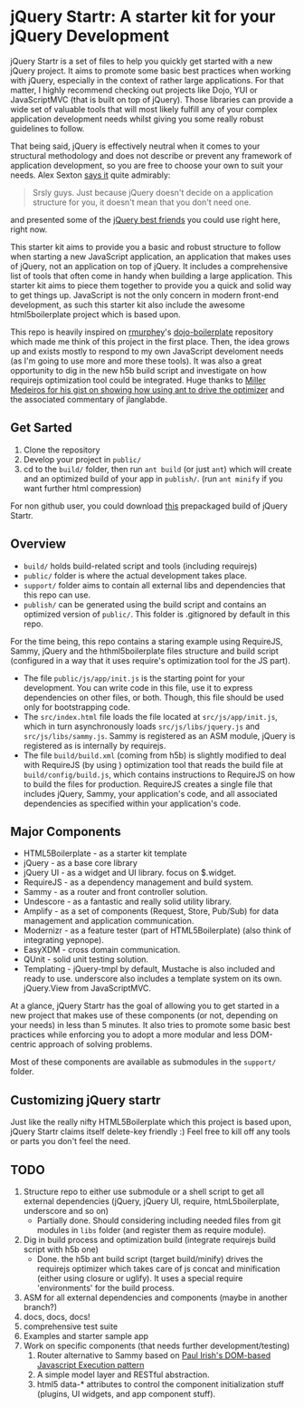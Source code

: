 # jQuery Startr: A starter kit for your jQuery Development

jQuery Startr is a set of files to help you quickly get started with a new jQuery project. It aims to promote some basic best practices when working with jQuery, especially in the context of rather large applications. For that matter, I highly recommend checking out projects like Dojo, YUI or JavaScriptMVC (that is built on top of jQuery). Those libraries can provide a wide set of valuable tools that will most likely fulfill any of your complex application development needs whilst giving you some really robust guidelines to follow.

That being said, jQuery is effectively neutral when it comes to your structural methodology and does not describe or prevent any framework of application development, so you are free to choose your own to suit your needs. Alex Sexton [says it](http://jquerysbestfriends.com/#slide9) quite admirably:

> Srsly guys. Just because jQuery doesn't decide on a application structure for you, it doesn't mean that you don't need one.

and presented some of the [jQuery best friends](http://jquerysbestfriends.com) you could use right here, right now.

This starter kit aims to provide you a basic and robust structure to follow when starting a new JavaScript application, an application that makes uses of jQuery, not an application on top of jQuery. It includes a comprehensive list of tools that often come in handy when building a large application. This starter kit aims to piece them together to provide you a quick and solid way to get things up. JavaScript is not the only concern in modern front-end development, as such this starter kit also include the awesome html5boilerplate project which is based upon.

This repo is heavily inspired on [rmurphey](https://github.com/rmurphey)'s [dojo-boilerplate](https://github.com/rmurphey/dojo-boilerplate) repository which made me think of this project in the first place. Then, the idea grows up and exists mostly to respond to my own JavaScript develoment needs (as I'm going to use more and more these tools). It was also a great opportunity to dig in the new h5b build script and investigate on how requirejs optimization tool could be integrated. Huge thanks to [Miller Medeiros for his gist on showing how using ant to drive the optimizer](https://gist.github.com/825117) and the associated commentary of jlanglabde.

## Get Sarted

1. Clone the repository
3. Develop your project in `public/`
4. cd to the `build/` folder, then run `ant build` (or just `ant`) which will create and an optimized build of your app in  `publish/`. (run `ant minify` if you want further html compression)

For non github user, you could download [this](https://github.com/mklabs/jquery-startr/zipball/master) prepackaged build of jQuery Startr.

## Overview

* `build/` holds build-related script and tools (including requirejs)
* `public/` folder is where the actual development takes place.
* `support/` folder aims to contain all external libs and dependencies that this repo can use.
* `publish/` can be generated using the build script and contains an optimized version of `public/`. This folder is .gitignored by default in this repo.

For the time being, this repo contains a staring example using RequireJS, Sammy, jQuery and the hthml5boilerplate files structure and build script (configured in a way that it uses require's optimization tool for the JS part).

* The file `public/js/app/init.js` is the starting point for your development. You can write code in this file, use it to
express dependencies on other files, or both. Though, this file should be used only for bootstrapping code.
* The `src/index.html` file loads the file located at `src/js/app/init.js`, which in turn asynchronously loads `src/js/libs/jquery.js` and  `src/js/libs/sammy.js`. Sammy is registered as an ASM module, jQuery is registered as is internally by requirejs.
* The file `build/build.xml` (coming from h5b) is slightly modified to deal with RequireJS (by using ) optimization tool that reads the build file at `build/config/build.js`, which contains instructions to RequireJS on how to build the files for production. RequireJS creates a single file that includes jQuery, Sammy, your application's code, and all associated dependencies as specified within your application's code.

## Major Components

* HTML5Boilerplate - as a starter kit template
* jQuery - as a base core library
* jQuery UI - as a widget and UI library. focus on $.widget.
* RequireJS - as a dependency management and build system.
* Sammy - as a router and front controller solution.
* Undescore - as a fantastic and really solid utility library.
* Amplify - as a set of components (Request, Store, Pub/Sub) for data management and application communication.
* Modernizr - as a feature tester (part of HTML5Boilerplate) (also think of integrating yepnope).
* EasyXDM - cross domain communication.
* QUnit - solid unit testing solution.
* Templating - jQuery-tmpl by default, Mustache is also included and ready to use. underscore also includes a template system on its own. jQuery.View from JavaScriptMVC.

At a glance, jQuery Startr has the goal of allowing you to get started in a new project that makes use of these components (or not, depending on your needs) in less than 5 minutes. It also tries to promote some basic best practices while enforcing you to adopt a more modular and less DOM-centric approach of solving problems.

Most of these components are available as submodules in the `support/` folder.

## Customizing jQuery startr

Just like the really nifty HTML5Boilerplate which this project is based upon, jQuery Startr claims itself delete-key friendly :) Feel free to kill off any tools or parts you don't feel the need.

## TODO

1. Structure repo to either use submodule or a shell script to get all external dependencies (jQuery, jQuery UI, require, htmL5boilerplate, underscore and so on)
    * Partially done. Should considering including needed files from git modules in `libs` folder (and register them as require module).
2. Dig in build process and optimization build (integrate requirejs build script with h5b one)
    * Done. the h5b ant build script (target build/minify) drives the requirejs optimizer which takes care of js concat and minification (either using closure or uglify). It uses a special require 'environments' for the build process.
3. ASM for all external dependencies and components (maybe in another branch?)
4. docs, docs, docs!
5. comprehensive test suite
6. Examples and starter sample app
7. Work on specific components (that needs further development/testing)
    1. Router alternative to Sammy based on [Paul Irish's DOM-based Javascript Execution pattern](http://paulirish.com/2009/markup-based-unobtrusive-comprehensive-dom-ready-execution/)
    2. A simple model layer and RESTful abstraction.
    3. html5 data-* attributes to control the component initialization stuff (plugins, UI widgets, and app component stuff).